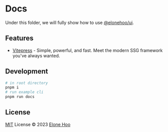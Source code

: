 # Docs

Under this folder, we will fully show how to use [@elonehoo/ui](../README.md).

## Features

- [Vitepress](https://github.com/vuejs/core) - Simple, powerful, and fast. Meet the modern SSG framework you've always wanted.
## Development

```bash
# in root directory
pnpm i
# run example cli
pnpm run docs
```

## License

[MIT](../LICENSE) License © 2023 [Elone Hoo](https://github.com/elonehoo)

